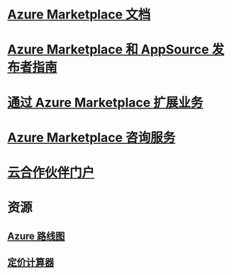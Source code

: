 # [Azure Marketplace 文档](index.md)

# [Azure Marketplace 和 AppSource 发布者指南](marketplace-publishers-guide.md)
# [通过 Azure Marketplace 扩展业务](grow-your-business-azure-marketplace.md)
# [Azure Marketplace 咨询服务](consulting-services.md)
# [云合作伙伴门户](./cloud-partner-portal/cloud-partner-portal-what-is-the-cloud-partner-portal.md)
# 资源
## [Azure 路线图](https://azure.microsoft.com/roadmap/)
## [定价计算器](https://azure.microsoft.com/pricing/calculator/)
